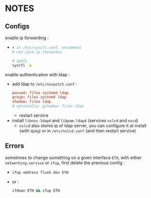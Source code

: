 # NOTES

## Configs

enable ip forwarding :
*	```bash
	# in /etc/sysctl.conf, uncomment
	# net.ipv4.ip_forward=1

	# apply
	sysctl -p
	```

enable authentication with ldap :
*	add ldap to `/etc/nsswitch.conf` :
	```conf
	passwd: files systemd ldap
	group: files systemd ldap
	shadow: files ldap
	# optionally: gshadow: files ldap
	```
	*	restart service
*	install `libnss-ldapd` and `libpam-ldapd` (services `nslcd` and `nscd`)
	*	`nslcd` also stores ip of ldap server, you can configure it at install (with `dpkg`) or in `/etc/nslcd.conf` (and then restart service)

## Errors

sometimes to change something on a given interface `ETH`, with either `networking.service` or `ifup`, first delete the previous config :
*	```bash
	ifup address flush dev ETH
	```
*	or :
	```bash
	ifdown ETH && ifup ETH
	```

